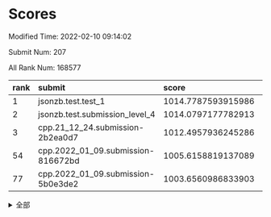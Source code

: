 # Scores

Modified Time: 2022-02-10 09:14:02

Submit Num: 207

All Rank Num: 168577

| rank |               submit               |       score        |       sigma        | pk_num |
| :--- | :--------------------------------- | :----------------- | :----------------- | :----- |
| 1    | jsonzb.test.test_1                 | 1014.7787593915986 | 0.8611665891687446 | 3256   |
| 2    | jsonzb.test.submission_level_4     | 1014.0797177782913 | 0.8141733979358262 | 3258   |
| 3    | cpp.21_12_24.submission-2b2ea0d7   | 1012.4957936245286 | 0.8059300748447644 | 3258   |
| 54   | cpp.2022_01_09.submission-816672bd | 1005.6158819137089 | 0.7281037069787037 | 3257   |
| 77   | cpp.2022_01_09.submission-5b0e3de2 | 1003.6560986833903 | 0.7087151182956218 | 3260   |


<details>
<summary>全部</summary>

| rank |                 submit                 |       score        |       sigma        | pk_num |
| :--- | :------------------------------------- | :----------------- | :----------------- | :----- |
| 1    | jsonzb.test.test_1                     | 1014.7787593915986 | 0.8611665891687446 | 3256   |
| 2    | jsonzb.test.submission_level_4         | 1014.0797177782913 | 0.8141733979358262 | 3258   |
| 3    | cpp.21_12_24.submission-2b2ea0d7       | 1012.4957936245286 | 0.8059300748447644 | 3258   |
| 4    | gobigger.level_3.submission_level_3_8  | 1011.9360573182347 | 0.7877495840846309 | 3256   |
| 5    | gobigger.level_3.submission_level_3_34 | 1011.2248456441786 | 0.7938031679421985 | 3257   |
| 6    | gobigger.level_3.submission_level_3_46 | 1011.1784743605452 | 0.7624677667520545 | 3257   |
| 7    | gobigger.level_3.submission_level_3_42 | 1011.1359724939182 | 0.766076726282163  | 3261   |
| 8    | gobigger.level_3.submission_level_3_10 | 1010.9837204977423 | 0.7793436270816462 | 3255   |
| 9    | gobigger.level_3.submission_level_3_36 | 1010.8382716718567 | 0.7818510191007204 | 3263   |
| 10   | gobigger.level_3.submission_level_3_48 | 1010.806691562904  | 0.7827923695774008 | 3257   |
| 11   | gobigger.level_3.submission_level_3_12 | 1010.6577220617612 | 0.7724971755208718 | 3252   |
| 12   | gobigger.level_3.submission_level_3_39 | 1010.610352049545  | 0.7470667297233546 | 3259   |
| 13   | gobigger.level_3.submission_level_3_23 | 1010.504355625331  | 0.7676492819727085 | 3257   |
| 14   | gobigger.level_3.submission_level_3_17 | 1010.4711979584748 | 0.7570382489268428 | 3260   |
| 15   | gobigger.level_3.submission_level_3_31 | 1010.3729121127624 | 0.7628378550381671 | 3260   |
| 16   | gobigger.level_3.submission_level_3_35 | 1010.3460754021577 | 0.7368895392660725 | 3256   |
| 17   | gobigger.level_3.submission_level_3_41 | 1010.3440860088492 | 0.7462759871701861 | 3257   |
| 18   | gobigger.level_3.submission_level_3_19 | 1010.3387884269699 | 0.7642611497823524 | 3255   |
| 19   | gobigger.level_3.submission_level_3_13 | 1010.3032438267007 | 0.7528901432153515 | 3261   |
| 20   | gobigger.level_3.submission_level_3_20 | 1010.2791828690797 | 0.7559390845890689 | 3257   |
| 21   | gobigger.level_3.submission_level_3_2  | 1010.2579593512676 | 0.7704029553574725 | 3254   |
| 22   | gobigger.level_3.submission_level_3_30 | 1010.1654435388303 | 0.7533192361511124 | 3260   |
| 23   | gobigger.level_3.submission_level_3_26 | 1010.1109147665509 | 0.7746875601327845 | 3258   |
| 24   | gobigger.level_3.submission_level_3_22 | 1010.098446220291  | 0.759238533732005  | 3257   |
| 25   | gobigger.level_3.submission_level_3_7  | 1010.0809779546054 | 0.7603351044180773 | 3260   |
| 26   | gobigger.level_3.submission_level_3_40 | 1010.0174311777869 | 0.7553379739550274 | 3259   |
| 27   | gobigger.level_3.submission_level_3_4  | 1009.9509853015438 | 0.7653091132885429 | 3257   |
| 28   | gobigger.level_3.submission_level_3_45 | 1009.8358806557305 | 0.7647688854033062 | 3254   |
| 29   | gobigger.level_3.submission_level_3_9  | 1009.8352937463658 | 0.7645693905986126 | 3251   |
| 30   | gobigger.level_3.submission_level_3_44 | 1009.7393048509721 | 0.7362101811235442 | 3258   |
| 31   | gobigger.level_3.submission_level_3_0  | 1009.7025268115799 | 0.7675206336154894 | 3260   |
| 32   | gobigger.level_3.submission_level_3_49 | 1009.6589796231201 | 0.7525019680085266 | 3262   |
| 33   | gobigger.level_3.submission_level_3_11 | 1009.6065602517917 | 0.7447733224149321 | 3262   |
| 34   | gobigger.level_3.submission_level_3_24 | 1009.5792195948347 | 0.7512370181802476 | 3260   |
| 35   | gobigger.level_3.submission_level_3_27 | 1009.5451050881866 | 0.74089919871786   | 3258   |
| 36   | gobigger.level_3.submission_level_3_1  | 1009.5346181840353 | 0.7703494489318196 | 3259   |
| 37   | gobigger.level_3.submission_level_3_28 | 1009.3839039068926 | 0.7384131002125625 | 3256   |
| 38   | gobigger.level_3.submission_level_3_6  | 1009.3622649821574 | 0.7405474222953582 | 3258   |
| 39   | gobigger.level_3.submission_level_3_43 | 1009.3367715146105 | 0.7445855640350563 | 3258   |
| 40   | gobigger.level_3.submission_level_3_29 | 1009.3341940205609 | 0.7418610515674997 | 3260   |
| 41   | gobigger.level_3.submission_level_3_38 | 1009.2959336393903 | 0.7455487848987987 | 3258   |
| 42   | gobigger.level_3.submission_level_3_18 | 1009.2094580683536 | 0.7459048550434654 | 3258   |
| 43   | gobigger.level_3.submission_level_3_15 | 1009.1836135627487 | 0.7499671942777079 | 3259   |
| 44   | gobigger.level_3.submission_level_3_47 | 1009.0843194417445 | 0.7370334408533169 | 3254   |
| 45   | gobigger.level_3.submission_level_3_25 | 1009.041516525437  | 0.7519261715621213 | 3256   |
| 46   | gobigger.level_3.submission_level_3_3  | 1008.8892758674996 | 0.7471182951467817 | 3257   |
| 47   | gobigger.level_3.submission_level_3_16 | 1008.8488229474428 | 0.7561535584985426 | 3256   |
| 48   | gobigger.level_3.submission_level_3_5  | 1008.7022825203202 | 0.7496235326958073 | 3258   |
| 49   | gobigger.level_3.submission_level_3_33 | 1008.6940496029919 | 0.737981034043863  | 3258   |
| 50   | gobigger.level_3.submission_level_3_32 | 1008.6044574117777 | 0.7481599644089116 | 3263   |
| 51   | gobigger.level_3.submission_level_3_37 | 1008.5826683314643 | 0.7387572673147667 | 3258   |
| 52   | gobigger.level_3.submission_level_3_14 | 1008.5758856336295 | 0.7498456770997403 | 3258   |
| 53   | gobigger.level_3.submission_level_3_21 | 1008.5209929090822 | 0.7452164527635481 | 3255   |
| 54   | cpp.2022_01_09.submission-816672bd     | 1005.6158819137089 | 0.7281037069787037 | 3257   |
| 55   | gobigger.level_1.submission_level_1_41 | 1005.1219454249699 | 0.7289654356581025 | 3259   |
| 56   | gobigger.level_1.submission_level_1_39 | 1004.737677851403  | 0.7263375626841467 | 3255   |
| 57   | gobigger.level_1.submission_level_1_2  | 1004.4901997651361 | 0.7207430893491886 | 3257   |
| 58   | gobigger.level_1.submission_level_1_28 | 1004.4764480853361 | 0.7319911144399704 | 3262   |
| 59   | gobigger.level_1.submission_level_1_49 | 1004.4579716544492 | 0.7193121743718419 | 3255   |
| 60   | gobigger.level_1.submission_level_1_1  | 1004.346509530068  | 0.7149781971567479 | 3254   |
| 61   | gobigger.level_1.submission_level_1_10 | 1004.1751910840318 | 0.7313914327024167 | 3262   |
| 62   | gobigger.level_1.submission_level_1_21 | 1004.1299641101327 | 0.7159761082199325 | 3256   |
| 63   | gobigger.level_1.submission_level_1_35 | 1004.1246698726779 | 0.7194363750236304 | 3262   |
| 64   | gobigger.level_1.submission_level_1_18 | 1004.1188363816789 | 0.719370432059577  | 3251   |
| 65   | gobigger.level_1.submission_level_1_33 | 1004.1068704362207 | 0.7028838006952773 | 3261   |
| 66   | gobigger.level_1.submission_level_1_19 | 1004.0172869949181 | 0.730170856096335  | 3252   |
| 67   | gobigger.level_1.submission_level_1_31 | 1003.9922239643278 | 0.7299871590749325 | 3254   |
| 68   | gobigger.level_1.submission_level_1_16 | 1003.9580025289378 | 0.7112707509375074 | 3259   |
| 69   | gobigger.level_1.submission_level_1_26 | 1003.8561428029495 | 0.7092908800237234 | 3258   |
| 70   | gobigger.level_1.submission_level_1_6  | 1003.847027389193  | 0.7282471551381656 | 3259   |
| 71   | gobigger.level_1.submission_level_1_48 | 1003.8404661105309 | 0.7131659045672575 | 3254   |
| 72   | gobigger.level_1.submission_level_1_4  | 1003.8222184404433 | 0.7121624083450216 | 3259   |
| 73   | gobigger.level_1.submission_level_1_12 | 1003.7841223121478 | 0.7276310738783922 | 3261   |
| 74   | gobigger.level_1.submission_level_1_29 | 1003.7619781328416 | 0.7246918695341539 | 3254   |
| 75   | gobigger.level_1.submission_level_1_23 | 1003.7546562778051 | 0.7251392543698892 | 3260   |
| 76   | gobigger.level_1.submission_level_1_14 | 1003.7264246856936 | 0.7193983161330334 | 3260   |
| 77   | cpp.2022_01_09.submission-5b0e3de2     | 1003.6560986833903 | 0.7087151182956218 | 3260   |
| 78   | gobigger.level_1.submission_level_1_42 | 1003.6342453118298 | 0.7217000973746187 | 3260   |
| 79   | gobigger.level_1.submission_level_1_32 | 1003.5293458504846 | 0.7276724787719208 | 3260   |
| 80   | gobigger.level_1.submission_level_1_20 | 1003.5060274615947 | 0.7149778312583537 | 3259   |
| 81   | gobigger.level_1.submission_level_1_43 | 1003.4946950567257 | 0.7191172123339173 | 3262   |
| 82   | gobigger.level_1.submission_level_1_5  | 1003.3454205160944 | 0.7233725718938263 | 3255   |
| 83   | gobigger.level_1.submission_level_1_3  | 1003.2872059014611 | 0.7202123378467615 | 3262   |
| 84   | gobigger.level_1.submission_level_1_27 | 1003.2405285406679 | 0.7358820352856038 | 3258   |
| 85   | gobigger.level_1.submission_level_1_8  | 1003.1890901193578 | 0.7181788270774351 | 3257   |
| 86   | gobigger.level_1.submission_level_1_30 | 1003.1446173205077 | 0.7096104574720465 | 3258   |
| 87   | gobigger.level_1.submission_level_1_44 | 1003.1383334702273 | 0.7140410346128777 | 3256   |
| 88   | gobigger.level_1.submission_level_1_15 | 1003.1134513457896 | 0.7248945415939484 | 3253   |
| 89   | gobigger.level_1.submission_level_1_11 | 1002.9870960035432 | 0.7092442194970605 | 3257   |
| 90   | gobigger.level_1.submission_level_1_13 | 1002.9644232625335 | 0.7138268318679395 | 3256   |
| 91   | gobigger.level_1.submission_level_1_7  | 1002.9432940671792 | 0.7086625959856223 | 3258   |
| 92   | gobigger.level_1.submission_level_1_0  | 1002.9318713257811 | 0.7015005752025997 | 3258   |
| 93   | gobigger.level_1.submission_level_1_37 | 1002.9310774588788 | 0.7209142997894112 | 3261   |
| 94   | gobigger.level_1.submission_level_1_36 | 1002.9229059701952 | 0.7183100310194054 | 3255   |
| 95   | gobigger.level_1.submission_level_1_38 | 1002.8356241844716 | 0.7181476251866269 | 3251   |
| 96   | gobigger.level_1.submission_level_1_17 | 1002.8325861524434 | 0.7249600824073108 | 3259   |
| 97   | gobigger.level_1.submission_level_1_46 | 1002.8321349288793 | 0.7155627049474668 | 3256   |
| 98   | gobigger.level_1.submission_level_1_22 | 1002.8297466358287 | 0.7087603084228874 | 3256   |
| 99   | gobigger.level_1.submission_level_1_34 | 1002.718011235262  | 0.7114580229597086 | 3258   |
| 100  | gobigger.level_1.submission_level_1_9  | 1002.6827299925554 | 0.7246074883683297 | 3261   |
| 101  | gobigger.level_1.submission_level_1_40 | 1002.5751557457174 | 0.7263672167129038 | 3255   |
| 102  | gobigger.level_1.submission_level_1_45 | 1002.1811928295565 | 0.704059165697703  | 3257   |
| 103  | gobigger.level_1.submission_level_1_25 | 1001.8556345227591 | 0.7059635378440321 | 3258   |
| 104  | gobigger.level_1.submission_level_1_24 | 1001.8336620570259 | 0.7221343632803465 | 3258   |
| 105  | gobigger.level_1.submission_level_1_47 | 1001.1504660190583 | 0.7141894892793491 | 3260   |
| 106  | gobigger.random.submission_random_39   | 996.8504742668727  | 0.7006409109872436 | 3255   |
| 107  | gobigger.random.submission_random_27   | 996.8015140480787  | 0.6943481082024586 | 3259   |
| 108  | gobigger.random.submission_random_42   | 996.7702244694445  | 0.7067743067351611 | 3252   |
| 109  | gobigger.random.submission_random_28   | 996.6946039075261  | 0.7042881029319202 | 3256   |
| 110  | gobigger.random.submission_random_14   | 996.6907077109114  | 0.7257317691704975 | 3261   |
| 111  | gobigger.random.submission_random_16   | 996.5384704791132  | 0.7122805427620593 | 3252   |
| 112  | gobigger.random.submission_random_32   | 996.5260592725105  | 0.706157502294838  | 3254   |
| 113  | gobigger.random.submission_random_2    | 996.5081252937715  | 0.7191251604840521 | 3258   |
| 114  | gobigger.random.submission_random_26   | 996.5060101781504  | 0.7200781047709567 | 3256   |
| 115  | gobigger.random.submission_random_23   | 996.373870967338   | 0.7143906397771671 | 3255   |
| 116  | gobigger.random.submission_random_37   | 996.3563871475185  | 0.7036403246945391 | 3257   |
| 117  | gobigger.random.submission_random_0    | 996.3385330761662  | 0.7228045312271187 | 3257   |
| 118  | gobigger.random.submission_random_33   | 996.271652742069   | 0.7164577681775346 | 3254   |
| 119  | gobigger.random.submission_random_17   | 996.2494168955576  | 0.7023501729654718 | 3257   |
| 120  | gobigger.random.submission_random_7    | 996.1895480834099  | 0.7154699024456749 | 3256   |
| 121  | gobigger.random.submission_random_46   | 996.0830792390592  | 0.7107396329643011 | 3258   |
| 122  | gobigger.random.submission_random_20   | 996.0580197969431  | 0.7266311778249146 | 3255   |
| 123  | gobigger.random.submission_random_22   | 995.9450701154963  | 0.7066582358579481 | 3260   |
| 124  | gobigger.random.submission_random_29   | 995.8302545879947  | 0.7060847267015052 | 3257   |
| 125  | gobigger.random.submission_random_31   | 995.8243198637429  | 0.7128161657642991 | 3261   |
| 126  | gobigger.random.submission_random_12   | 995.8133722804204  | 0.7193613652491836 | 3253   |
| 127  | gobigger.random.submission_random_44   | 995.7736034027627  | 0.7044394594659024 | 3256   |
| 128  | gobigger.random.submission_random_24   | 995.7385042949685  | 0.7124500861775921 | 3259   |
| 129  | gobigger.random.submission_random_19   | 995.7057202044164  | 0.7186137659486495 | 3259   |
| 130  | gobigger.random.submission_random_35   | 995.6835212147251  | 0.6987104172931288 | 3257   |
| 131  | gobigger.random.submission_random_9    | 995.627109686493   | 0.7096577623037952 | 3259   |
| 132  | gobigger.random.submission_random_41   | 995.6268365504212  | 0.7086053887119506 | 3259   |
| 133  | gobigger.random.submission_random_21   | 995.6268344374266  | 0.7013561673934523 | 3262   |
| 134  | gobigger.random.submission_random_11   | 995.619716717099   | 0.716152413779457  | 3260   |
| 135  | gobigger.random.submission_random_36   | 995.61694917096    | 0.6986660033413522 | 3258   |
| 136  | gobigger.random.submission_random_8    | 995.6143933383306  | 0.706255405532866  | 3252   |
| 137  | gobigger.random.submission_random_6    | 995.5996663408574  | 0.7039509285314385 | 3262   |
| 138  | gobigger.random.submission_random_45   | 995.5942446606516  | 0.7105640432255061 | 3252   |
| 139  | gobigger.random.submission_random_47   | 995.5691342039418  | 0.698208439785387  | 3255   |
| 140  | gobigger.random.submission_random_48   | 995.5508505751894  | 0.7174410471608667 | 3253   |
| 141  | gobigger.random.submission_random_30   | 995.5267333221029  | 0.7138205176257073 | 3258   |
| 142  | gobigger.random.submission_random_43   | 995.5218970383553  | 0.7102160495682259 | 3256   |
| 143  | gobigger.random.submission_random_4    | 995.3969225243034  | 0.7155207167319217 | 3257   |
| 144  | gobigger.random.submission_random_1    | 995.392892506418   | 0.7183288733277795 | 3258   |
| 145  | gobigger.random.submission_random_34   | 995.3798036812989  | 0.7151462333649354 | 3258   |
| 146  | gobigger.random.submission_random_18   | 995.1563406909999  | 0.722444715993791  | 3258   |
| 147  | gobigger.random.submission_random_40   | 995.1176603223048  | 0.7167136289774088 | 3260   |
| 148  | gobigger.random.submission_random_38   | 995.0791019409841  | 0.7135927375939097 | 3254   |
| 149  | gobigger.random.submission_random_10   | 994.9184097329606  | 0.7122199725367765 | 3254   |
| 150  | gobigger.random.submission_random_3    | 994.7420421395624  | 0.7264969567805213 | 3254   |
| 151  | gobigger.random.submission_random_25   | 994.5832190465761  | 0.7136589602433555 | 3259   |
| 152  | gobigger.random.submission_random_49   | 994.5027547249794  | 0.7059958581914121 | 3260   |
| 153  | gobigger.random.submission_random_15   | 994.4824023851245  | 0.7158294388244614 | 3258   |
| 154  | gobigger.random.submission_random_5    | 994.4706035827026  | 0.7228713087903067 | 3262   |
| 155  | gobigger.random.submission_random_13   | 994.3465311031995  | 0.7159854812280462 | 3261   |
| 156  | gobigger.level_2.submission_level_2_2  | 994.0819256692329  | 0.7542863965056587 | 3260   |
| 157  | gobigger.level_2.submission_level_2_49 | 994.0798598527447  | 0.7257870110591972 | 3258   |
| 158  | gobigger.level_2.submission_level_2_9  | 993.9308111304896  | 0.736779249517361  | 3258   |
| 159  | gobigger.level_2.submission_level_2_35 | 993.1209883642128  | 0.7266846053824729 | 3261   |
| 160  | gobigger.level_2.submission_level_2_3  | 993.0539491468353  | 0.7304787479619393 | 3261   |
| 161  | gobigger.level_2.submission_level_2_22 | 992.9472337941695  | 0.7390190556320969 | 3258   |
| 162  | gobigger.level_2.submission_level_2_17 | 992.8379790642609  | 0.7357284598239129 | 3256   |
| 163  | gobigger.level_2.submission_level_2_38 | 992.7824354308192  | 0.7213072876465281 | 3255   |
| 164  | gobigger.level_2.submission_level_2_43 | 992.7621774589185  | 0.7256985493557795 | 3261   |
| 165  | gobigger.level_2.submission_level_2_8  | 992.6906011760489  | 0.7458147863971862 | 3255   |
| 166  | gobigger.level_2.submission_level_2_46 | 992.679435261606   | 0.7481702661103473 | 3256   |
| 167  | gobigger.level_2.submission_level_2_19 | 992.6563334599464  | 0.733039346201232  | 3258   |
| 168  | gobigger.level_2.submission_level_2_40 | 992.6415390091161  | 0.736846851074048  | 3258   |
| 169  | gobigger.level_2.submission_level_2_7  | 992.6394636124061  | 0.7379748029023493 | 3259   |
| 170  | gobigger.level_2.submission_level_2_15 | 992.561796709405   | 0.7368374091971657 | 3254   |
| 171  | gobigger.level_2.submission_level_2_20 | 992.4470207164069  | 0.7537177686159205 | 3254   |
| 172  | gobigger.level_2.submission_level_2_13 | 992.439282724429   | 0.7384752797694533 | 3260   |
| 173  | gobigger.level_2.submission_level_2_48 | 992.411436435254   | 0.7334933206920417 | 3260   |
| 174  | gobigger.level_2.submission_level_2_0  | 992.3935764162551  | 0.7221267405398064 | 3256   |
| 175  | gobigger.level_2.submission_level_2_44 | 992.2874385751028  | 0.7302260467242465 | 3256   |
| 176  | gobigger.level_2.submission_level_2_11 | 992.2437472112136  | 0.7345795873766344 | 3258   |
| 177  | gobigger.level_2.submission_level_2_25 | 992.1188506352889  | 0.7382703817733984 | 3256   |
| 178  | gobigger.level_2.submission_level_2_12 | 992.1034970660872  | 0.7401085602936455 | 3260   |
| 179  | gobigger.level_2.submission_level_2_10 | 992.0793481250889  | 0.7325044460189607 | 3257   |
| 180  | gobigger.level_2.submission_level_2_36 | 992.0504402661153  | 0.7371752839658998 | 3255   |
| 181  | gobigger.level_2.submission_level_2_39 | 992.0165060039274  | 0.7503651451003766 | 3261   |
| 182  | gobigger.level_2.submission_level_2_21 | 992.0013056161744  | 0.7516234406952352 | 3260   |
| 183  | gobigger.level_2.submission_level_2_18 | 991.9403460840857  | 0.7622762372685414 | 3257   |
| 184  | gobigger.level_2.submission_level_2_33 | 991.9225934956827  | 0.731358457037736  | 3261   |
| 185  | gobigger.level_2.submission_level_2_26 | 991.9049913009846  | 0.735184325035406  | 3260   |
| 186  | gobigger.level_2.submission_level_2_27 | 991.8749494498863  | 0.7611944846233679 | 3262   |
| 187  | gobigger.level_2.submission_level_2_29 | 991.8435970305267  | 0.7379446206638559 | 3256   |
| 188  | gobigger.level_2.submission_level_2_14 | 991.8324131534876  | 0.7830451772726282 | 3259   |
| 189  | gobigger.level_2.submission_level_2_6  | 991.7474311218784  | 0.7555960775988818 | 3254   |
| 190  | gobigger.level_2.submission_level_2_16 | 991.6767463403888  | 0.7536024919156591 | 3260   |
| 191  | gobigger.level_2.submission_level_2_4  | 991.6431506682892  | 0.7430962187156084 | 3253   |
| 192  | gobigger.level_2.submission_level_2_31 | 991.5773119479953  | 0.752248746159544  | 3263   |
| 193  | gobigger.level_2.submission_level_2_45 | 991.5410545111921  | 0.7493644812276055 | 3254   |
| 194  | gobigger.level_2.submission_level_2_30 | 991.5331675433052  | 0.7332179478099013 | 3260   |
| 195  | gobigger.level_2.submission_level_2_37 | 991.5217670597165  | 0.7440768812525695 | 3252   |
| 196  | gobigger.level_2.submission_level_2_5  | 991.3872136301097  | 0.7548008973730205 | 3259   |
| 197  | gobigger.level_2.submission_level_2_28 | 991.3447772893797  | 0.7335752318138385 | 3258   |
| 198  | gobigger.level_2.submission_level_2_32 | 991.2788341114322  | 0.7596615136743025 | 3263   |
| 199  | gobigger.level_2.submission_level_2_23 | 991.243554787204   | 0.7625555071718263 | 3253   |
| 200  | gobigger.level_2.submission_level_2_1  | 991.2071114570568  | 0.7457308556619798 | 3257   |
| 201  | gobigger.level_2.submission_level_2_42 | 991.1044020434492  | 0.7620902667789973 | 3260   |
| 202  | gobigger.level_2.submission_level_2_47 | 990.900828497731   | 0.7558261335039902 | 3256   |
| 203  | gobigger.level_2.submission_level_2_41 | 990.8419569852323  | 0.7740185964743913 | 3255   |
| 204  | gobigger.level_2.submission_level_2_24 | 990.8012059151306  | 0.7648117135678135 | 3266   |
| 205  | gobigger.level_2.submission_level_2_34 | 990.6080432987179  | 0.7623839417458326 | 3255   |
| 206  | gobigger.none.submission_none_0        | 979.0487059318305  | 1.2019718606482677 | 3253   |
| 207  | gobigger.none.submission_none_1        | 978.6008247078694  | 1.1972254330229286 | 3255   |

</details>